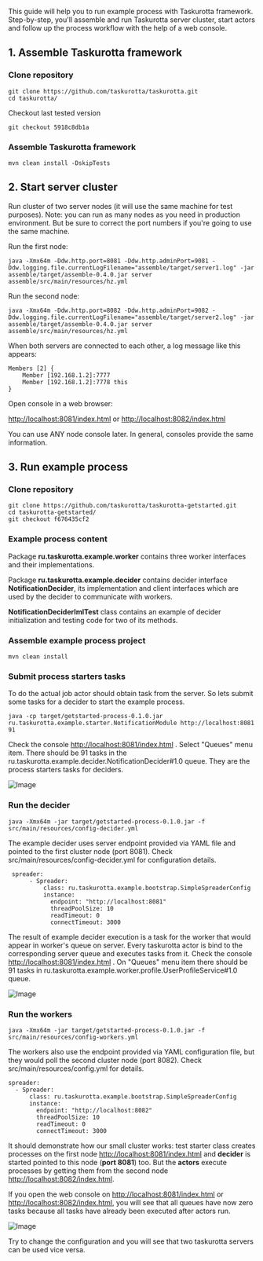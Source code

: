 This guide will help you to run example process with Taskurotta framework. Step-by-step, you'll assemble and
run Taskurotta server cluster, start actors and follow up the process workflow with the help of a web console.

## 1. Assemble Taskurotta framework

### Clone repository

    git clone https://github.com/taskurotta/taskurotta.git
    cd taskurotta/

Checkout last tested version

    git checkout 5918c8db1a

### Assemble Taskurotta framework

    mvn clean install -DskipTests

## 2. Start server cluster

Run cluster of two server nodes (it will use the same machine for test purposes). Note: you can run as many nodes as you need in production environment.
But be sure to correct the port numbers if you're going to use the same machine.

Run the first node:

    java -Xmx64m -Ddw.http.port=8081 -Ddw.http.adminPort=9081 -Ddw.logging.file.currentLogFilename="assemble/target/server1.log" -jar assemble/target/assemble-0.4.0.jar server assemble/src/main/resources/hz.yml
    
Run the second node:

    java -Xmx64m -Ddw.http.port=8082 -Ddw.http.adminPort=9082 -Ddw.logging.file.currentLogFilename="assemble/target/server2.log" -jar assemble/target/assemble-0.4.0.jar server assemble/src/main/resources/hz.yml
    
When both servers are connected to each other, a log message like this appears:

    Members [2] {
    	Member [192.168.1.2]:7777
    	Member [192.168.1.2]:7778 this
    }


Open console in a web browser:

[http://localhost:8081/index.html](http://localhost:8081/index.html) or [http://localhost:8082/index.html](http://localhost:8082/index.html)

You can use ANY node console later. In general, consoles provide the same information.

## 3. Run example process

### Clone repository

    git clone https://github.com/taskurotta/taskurotta-getstarted.git
    cd taskurotta-getstarted/
    git checkout f676435cf2

### Example process content

Package **ru.taskurotta.example.worker** contains three worker interfaces and their implementations.

Package **ru.taskurotta.example.decider** contains decider interface **NotificationDecider**, its implementation and
client interfaces which are used by the decider to communicate with workers.

**NotificationDeciderImlTest** class contains an example of decider initialization and testing code for two of its methods.

### Assemble example process project

    mvn clean install

### Submit process starters tasks

To do the actual job actor should obtain task from the server. So lets submit some tasks for a decider to start the example process.

    java -cp target/getstarted-process-0.1.0.jar ru.taskurotta.example.starter.NotificationModule http://localhost:8081 91

Check the console [http://localhost:8081/index.html](http://localhost:8081/index.html) . Select "Queues" menu item. There should be 91 tasks in the
ru.taskurotta.example.decider.NotificationDecider#1.0 queue. They are the process starters tasks for deciders.

![Image](https://raw.github.com/taskurotta/taskurotta-getstarted/develop/img/step1.jpg)

### Run the decider

    java -Xmx64m -jar target/getstarted-process-0.1.0.jar -f src/main/resources/config-decider.yml

The example decider uses server endpoint provided via YAML file and pointed to the first cluster node (port 8081).
Check src/main/resources/config-decider.yml for configuration details.

     spreader:
          - Spreader:
              class: ru.taskurotta.example.bootstrap.SimpleSpreaderConfig
              instance:
                endpoint: "http://localhost:8081"
                threadPoolSize: 10
                readTimeout: 0
                connectTimeout: 3000

The result of example decider execution is a task for the worker that would appear in worker's queue on server.
Every taskurotta actor is bind to the corresponding server queue and executes tasks from it.
Check the console [http://localhost:8081/index.html](http://localhost:8081/index.html) . On "Queues" menu item there should be 91 tasks in ru.taskurotta.example.worker.profile.UserProfileService#1.0 queue.

![Image](https://raw.github.com/taskurotta/taskurotta-getstarted/develop/img/step2.jpg)

### Run the workers

    java -Xmx64m -jar target/getstarted-process-0.1.0.jar -f src/main/resources/config-workers.yml

The workers also use the endpoint provided via YAML configuration file, but they would poll the second cluster node (port 8082).
Check src/main/resources/config.yml for details.

    spreader:
      - Spreader:
          class: ru.taskurotta.example.bootstrap.SimpleSpreaderConfig
          instance:
            endpoint: "http://localhost:8082"
            threadPoolSize: 10
            readTimeout: 0
            connectTimeout: 3000

It should demonstrate how our small cluster works: test starter class creates processes on the first node [http://localhost:8081/index.html](http://localhost:8081/index.html) and
**decider** is started pointed to this node (**port 8081**) too.
But the **actors** execute processes by getting them from the second node [http://localhost:8082/index.html](http://localhost:8082/index.html).

If you open the web console on [http://localhost:8081/index.html](http://localhost:8081/index.html) or [http://localhost:8082/index.html](http://localhost:8082/index.html), you will see that all
queues have now zero tasks because all tasks have already been executed after actors run.

![Image](https://raw.github.com/taskurotta/taskurotta-getstarted/develop/img/step3.jpg)

Try to change the configuration and you will see that two taskurotta servers can be used vice versa.

